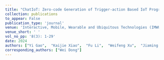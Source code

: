 ```yaml
---
title: "ChatIoT: Zero-code Generation of Trigger-action Based IoT Programs"
collection: publications
to_appear: False
publication_type: 'journal'
venue: 'Interactive, Mobile, Wearable and Ubiquitous Technologies (IMWUT/UbiComp)'
venue_short: ' '
vol_no_pp: '8(3): 1-29'
date: 2024
authors: ["Yi Gao",  "Kaijie Xiao",  "Fu Li",  "Weifeng Xu",  "Jiaming Huang",  "Wei Dong"]
corresponding_authors: ["Wei Dong"]
---
```

